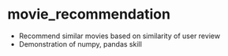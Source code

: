 # movie_recommendation
- Recommend similar movies based on similarity of user review
- Demonstration of numpy, pandas skill
